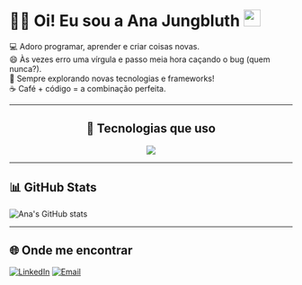 # 🙋‍♀️ Oi! Eu sou a Ana Jungbluth <img src="https://media.giphy.com/media/LmNwrBhejkK9EFP504/giphy.gif" width="30">

💻 Adoro programar, aprender e criar coisas novas.  
😄 Às vezes erro uma vírgula e passo meia hora caçando o bug (quem nunca?).  
🚀 Sempre explorando novas tecnologias e frameworks!  
☕️ Café + código = a combinação perfeita.

---

<h2 align="center">🚀 Tecnologias que uso</h2>

<p align="center">
  <img src="https://skillicons.dev/icons?i=html,css,js,react,vue,svelte,solidjs,python,java,cs,dotnet,postgres,docker,mongodb" />
</p>

---

## 📊 GitHub Stats
![Ana's GitHub stats](https://github-readme-stats.vercel.app/api?username=AnaJungbluth&show_icons=true&theme=dracula)

---

## 🌐 Onde me encontrar
[![LinkedIn](https://img.shields.io/badge/-LinkedIn-%230077B5?style=for-the-badge&logo=linkedin&logoColor=white)]([https://www.linkedin.com/in/seuusuario/](https://www.linkedin.com/in/ana-carolina-jungbluth-3027aa28a/))
[![Email](https://img.shields.io/badge/-Email-%23EA4335?style=for-the-badge&logo=gmail&logoColor=white)](mailto:anajungbluth26@outlook.com)
